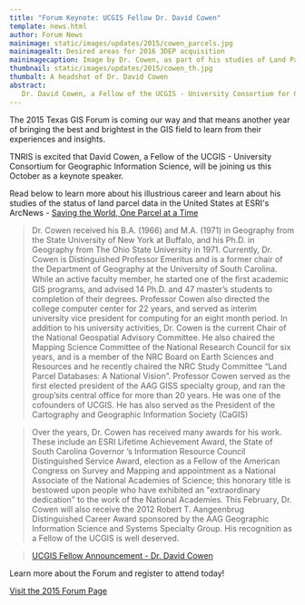 ```yaml
---
title: "Forum Keynote: UCGIS Fellow Dr. David Cowen"
template: news.html
author: Forum News
mainimage: static/images/updates/2015/cowen_parcels.jpg
mainimagealt: Desired areas for 2016 3DEP acquisition
mainimagecaption: Image by Dr. Cowen, as part of his studies of Land Parcel Data.
thumbnail: static/images/updates/2015/cowen_th.jpg
thumbalt: A headshot of Dr. David Cowen
abstract:
   Dr. David Cowen, a Fellow of the UCGIS - University Consortium for Geographic Information Science, will be a keynote speaker at this year's forum.
---
```


The 2015 Texas GIS Forum is coming our way and that means another year of bringing the best and brightest in the GIS field to learn from their experiences and insights.

TNRIS is excited that David Cowen, a Fellow of the UCGIS - University Consortium for Geographic Information Science, will be joining us this October as a keynote speaker.

Read below to learn more about his illustrious career and learn about his studies of the status of land parcel data in the United States at ESRI's ArcNews - [Saving the World, One Parcel at a Time](http://www.esri.com/news/arcnews/spring11articles/saving-the-world-one-parcel-at-a-time.html)

> Dr. Cowen received his B.A. (1966) and M.A. (1971) in Geography from the State University of New York at Buffalo, and his Ph.D. in Geography from The Ohio State University in 1971. Currently, Dr. Cowen is Distinguished Professor Emeritus and is a former chair of the Department of Geography at the University of South Carolina. While an active faculty member, he started one of the ﬁrst academic GIS programs, and advised 14 Ph.D. and 47 master’s students to completion of their degrees. Professor Cowen also directed the college computer center for 22 years, and served as interim university vice president for computing for an eight month period. In addition to his university activities, Dr. Cowen is the current Chair of the National Geospatial Advisory Committee. He also chaired the Mapping Science Committee of the National Research Council for six years, and is a member of the NRC Board on Earth Sciences and Resources and he recently chaired the NRC Study Committee “Land Parcel Databases: A National Vision”. Professor Cowen served as the first elected president of the AAG GISS specialty group, and ran the group’sits central office for more than 20 years. He was one of the cofounders of UCGIS. He has also served as the President of the Cartography and Geographic Information Society (CaGIS)

> Over the years, Dr. Cowen has received many awards for his work. These include an ESRI Lifetime Achievement Award, the State of South Carolina Governor ’s Information Resource Council Distinguished Service Award, election as a Fellow of the American Congress on Survey and Mapping and appointment as a National Associate of the National Academies of Science; this honorary title is bestowed upon people who have exhibited an "extraordinary dedication" to the work of the National Academies. This February, Dr. Cowen will also receive the 2012 Robert T. Aangeenbrug Distinguished Career Award sponsored by the AAG Geographic Information Science and Systems Specialty Group. His recognition as a Fellow of the UCGIS is well deserved.

> [UCGIS Fellow Announcement - Dr. David Cowen](http://ucgis.org/ucgis-fellow/david-j-cowen)

Learn more about the Forum and register to attend today!

<a href="{{m.link('texas-gis-forum')}}" class="btn btn-lg btn-danger">Visit the 2015 Forum Page</a>

